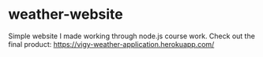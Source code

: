 # weather-website
Simple website I made working through node.js course work.
Check out the final product: https://vigy-weather-application.herokuapp.com/
